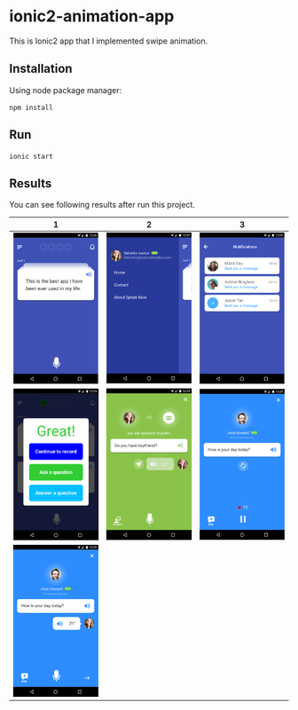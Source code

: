 # ionic2-animation-app
This is Ionic2 app that I implemented swipe animation.
## Installation
Using node package manager:
```
npm install
```
## Run
```
ionic start
```
## Results
You can see following results after run this project.

1 | 2 | 3
:----------------------:|:------------------------:|:-----------------------:
![](readme-imgs/1.png)  |  ![](readme-imgs/2.png)  |  ![](readme-imgs/3.png)
![](readme-imgs/4.png)  |  ![](readme-imgs/5.png)  |  ![](readme-imgs/6.png)
![](readme-imgs/7.png)  |

